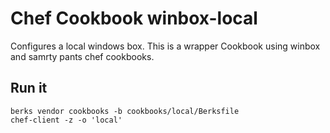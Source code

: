 # Chef Cookbook winbox-local
Configures a local windows box. This is a wrapper Cookbook using winbox and samrty pants chef cookbooks.

## Run it
~~~
berks vendor cookbooks -b cookbooks/local/Berksfile
chef-client -z -o 'local'
~~~
